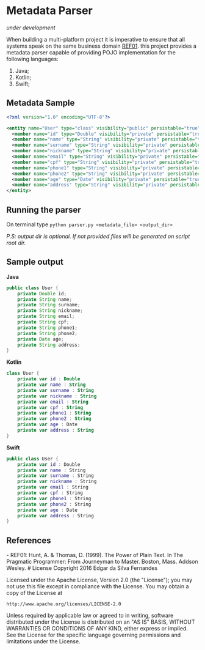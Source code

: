 # Metadata Parser
*under development*

When building a multi-platform project it is imperative to ensure that all systems speak on the same business domain [REF01](#REF01). this project provides a metadata parser capable of providing POJO implementation for the following languages:

1. Java;
2. Kotlin;
3. Swift;

## Metadata Sample
```XML
<?xml version="1.0" encoding="UTF-8"?>

<entity name="User" type="class" visibility="public" persistable="true">
  <member name="id" type="Double" visibility="private" persistable="true" />
  <member name="name" type="String" visibility="private" persistable="true" />
  <member name="surname" type="String" visibility="private" persistable="true" />
  <member name="nickname" type="String" visibility="private" persistable="true" />
  <member name="email" type="String" visibility="private" persistable="true" />
  <member name="cpf" type="String" visibility="private" persistable="true" />
  <member name="phone1" type="String" visibility="private" persistable="true" />
  <member name="phone2" type="String" visibility="private" persistable="true" />
  <member name="age" type="Date" visibility="private" persistable="true" />
  <member name="address" type="String" visibility="private" persistable="true" />
</entity>
```

## Running the parser
On terminal type ```python parser.py <metadata_file> <output_dir>```

*P.S: output dir is optional. If not provided files will be generated on script root dir.*

## Sample output
**Java**
```Java
public class User {
	private Double id;
	private String name;
	private String surname;
	private String nickname;
	private String email;
	private String cpf;
	private String phone1;
	private String phone2;
	private Date age;
	private String address;
}
```
**Kotlin**
```Kotlin
class User {
	private var id : Double 
	private var name : String 
	private var surname : String 
	private var nickname : String 
	private var email : String 
	private var cpf : String 
	private var phone1 : String 
	private var phone2 : String 
	private var age : Date 
	private var address : String 
}
```

**Swift**
```Swift
public class User {
	private var id : Double
	private var name : String
	private var surname : String
	private var nickname : String
	private var email : String
	private var cpf : String
	private var phone1 : String
	private var phone2 : String
	private var age : Date
	private var address : String
}
```

## References
<a name="REF01">
 - REF01: Hunt, A. & Thomas, D. (1999). The Power of Plain Text. In The Pragmatic Programmer: From Journeyman to Master. Boston, Mass. Addson Wesley.
 
 <a name="license">
# License
Copyright 2016 Edgar da Silva Fernandes

Licensed under the Apache License, Version 2.0 (the "License");
you may not use this file except in compliance with the License.
You may obtain a copy of the License at

    http://www.apache.org/licenses/LICENSE-2.0

Unless required by applicable law or agreed to in writing, software
distributed under the License is distributed on an "AS IS" BASIS,
WITHOUT WARRANTIES OR CONDITIONS OF ANY KIND, either express or implied.
See the License for the specific language governing permissions and
limitations under the License.
